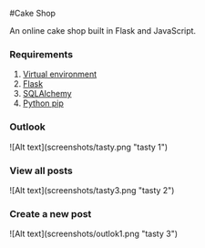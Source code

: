 #Cake Shop
<p>An online cake shop built in Flask and JavaScript.</p>
<h3>Requirements</h3>
<ol>
    <li><a href="http://flask.pocoo.org/docs/0.11/installation/"/>Virtual environment</a></li>
    <li><a href="http://flask.pocoo.org/"/>Flask</a></li>
    <li><a href="http://flask-sqlalchemy.pocoo.org/2.1/"/>SQLAlchemy</a></li>
    <li><a href="https://packaging.python.org/installing/"/>Python pip</a></li>
</ol>

<h3>Outlook</h3>
![Alt text](screenshots/tasty.png "tasty 1")

<h3>View all posts</h3>
![Alt text](screenshots/tasty3.png  "tasty 2")

<h3>Create a new post</h3>
![Alt text](screenshots/outlok1.png  "tasty 3")


